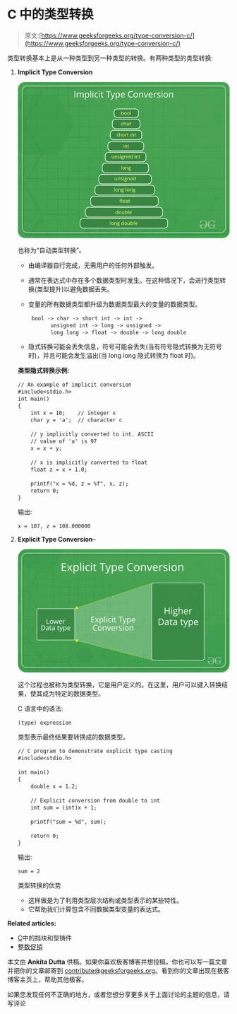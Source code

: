 # C 中的类型转换

> 原文:[https://www.geeksforgeeks.org/type-conversion-c/](https://www.geeksforgeeks.org/type-conversion-c/)

类型转换基本上是从一种类型到另一种类型的转换。有两种类型的类型转换:

1.  **Implicit Type Conversion**

    ![](img/2df345eb6693bad50b643d998af3b399.png)

    也称为“自动类型转换”。

    *   由编译器自行完成，无需用户的任何外部触发。
    *   通常在表达式中存在多个数据类型时发生。在这种情况下，会进行类型转换(类型提升)以避免数据丢失。
    *   变量的所有数据类型都升级为数据类型最大的变量的数据类型。

        ```
         bool -> char -> short int -> int -> 
               unsigned int -> long -> unsigned -> 
               long long -> float -> double -> long double 
        ```

    *   隐式转换可能会丢失信息，符号可能会丢失(当有符号隐式转换为无符号时)，并且可能会发生溢出(当 long long 隐式转换为 float 时)。

    **类型隐式转换示例:**

    ```
    // An example of implicit conversion
    #include<stdio.h>
    int main()
    {
        int x = 10;    // integer x
        char y = 'a';  // character c

        // y implicitly converted to int. ASCII 
        // value of 'a' is 97
        x = x + y;

        // x is implicitly converted to float
        float z = x + 1.0;

        printf("x = %d, z = %f", x, z);
        return 0;
    }
    ```

    输出:

    ```
    x = 107, z = 108.000000
    ```

2.  **Explicit Type Conversion**–

    ![](img/7022e36c44bbed37ec457e960d9a60a1.png)

    这个过程也被称为类型转换，它是用户定义的。在这里，用户可以键入转换结果，使其成为特定的数据类型。

    C 语言中的语法:

    ```
    (type) expression
    ```

    类型表示最终结果要转换成的数据类型。

    ```
    // C program to demonstrate explicit type casting
    #include<stdio.h>

    int main()
    {
        double x = 1.2;

        // Explicit conversion from double to int
        int sum = (int)x + 1;

        printf("sum = %d", sum);

        return 0;
    }
    ```

    输出:

    ```
    sum = 2
    ```

    类型转换的优势

    *   这样做是为了利用类型层次结构或类型表示的某些特性。
    *   它帮助我们计算包含不同数据类型变量的表达式。

**Related articles:**

*   [C](https://www.geeksforgeeks.org/catch-block-and-type-conversion-in-c/)中的挡块和型铸件
*   [整数促销](https://www.geeksforgeeks.org/integer-promotions-in-c/)

本文由 **Ankita Dutta** 供稿。如果你喜欢极客博客并想投稿，你也可以写一篇文章并把你的文章邮寄到 contribute@geeksforgeeks.org。看到你的文章出现在极客博客主页上，帮助其他极客。

如果您发现任何不正确的地方，或者您想分享更多关于上面讨论的主题的信息，请写评论